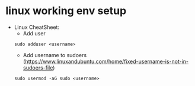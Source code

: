# linux working env setup
- Linux CheatSheet:
  - Add user
  ```shell
  sudo adduser <username>
  ```
  - Add username to sudoers (https://www.linuxandubuntu.com/home/fixed-username-is-not-in-sudoers-file)
  ```shell
  sudo usermod -aG sudo <username>
  ```
